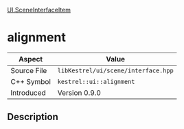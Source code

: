 [UI.SceneInterfaceItem](index)
# alignment
| Aspect | Value |
| --- | --- |
| Source File | `libKestrel/ui/scene/interface.hpp` |
| C++ Symbol | `kestrel::ui::alignment` |
| Introduced | Version 0.9.0 |
## Description

